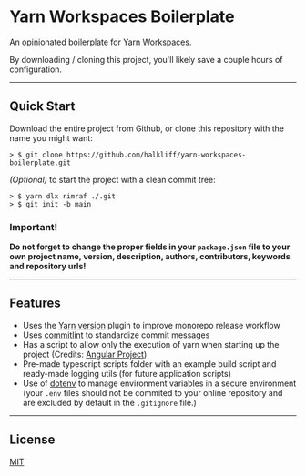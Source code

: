 # Yarn Workspaces Boilerplate

An opinionated boilerplate for [Yarn Workspaces](https://yarnpkg.com/features/workspaces).

By downloading / cloning this project, you'll likely save a couple hours of configuration.

---

## Quick Start

Download the entire project from Github, or clone this repository with the name you might want:

`> $ git clone https://github.com/halkliff/yarn-workspaces-boilerplate.git`

_(Optional)_ to start the project with a clean commit tree:

`> $ yarn dlx rimraf ./.git`\
`> $ git init -b main`

### Important!

**Do not forget to change the proper fields in your `package.json` file to your own project name, version, description, authors, contributors, keywords and repository urls!**

---

## Features

* Uses the [Yarn version](https://yarnpkg.com/features/release-workflow) plugin to improve monorepo release workflow
* Uses [commitlint](https://commitlint.js.org/) to standardize commit messages
* Has a script to allow only the execution of yarn when starting up the project (Credits: [Angular Project](https://github.com/angular/angular/blob/11.0.x/tools/yarn/check-yarn.js))
* Pre-made typescript scripts folder with an example build script and ready-made logging utils (for future application scripts)
* Use of [dotenv](https://github.com/motdotla/dotenv) to manage environment variables in a secure environment (your `.env` files should not be commited to your online repository and are excluded by default in the `.gitignore` file.)

---

## License

[MIT](LICENSE)
